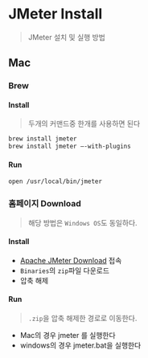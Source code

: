 # JMeter Install

> JMeter 설치 및 실행 방법

## Mac

### Brew

#### Install

> 두개의 커맨드중 한개를 사용하면 된다

```zsh
brew install jmeter
brew install jmeter —-with-plugins
```

#### Run

```zsh
open /usr/local/bin/jmeter
```

### 홈페이지 Download

> 해당 방법은 `Windows OS`도 동일하다.

#### Install

- [Apache JMeter Download](https://jmeter.apache.org/download_jmeter.cgi) 접속
- `Binaries`의 `zip`파일 다운로드
- 압축 해제

#### Run

> `.zip`을 압축 해제한 경로로 이동한다.

- Mac의 경우 jmeter 를 실행한다
- windows의 경우 jmeter.bat을 실행한다
